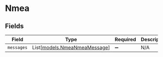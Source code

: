 # Nmea


## Fields

| Field                                                        | Type                                                         | Required                                                     | Description                                                  |
| ------------------------------------------------------------ | ------------------------------------------------------------ | ------------------------------------------------------------ | ------------------------------------------------------------ |
| `messages`                                                   | List[[models.NmeaNmeaMessage](../models/nmeanmeamessage.md)] | :heavy_minus_sign:                                           | N/A                                                          |